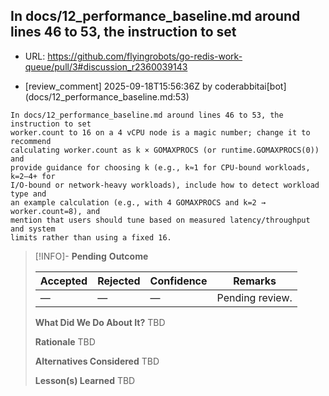## In docs/12_performance_baseline.md around lines 46 to 53, the instruction to set

- URL: https://github.com/flyingrobots/go-redis-work-queue/pull/3#discussion_r2360039143

- [review_comment] 2025-09-18T15:56:36Z by coderabbitai[bot] (docs/12_performance_baseline.md:53)

```text
In docs/12_performance_baseline.md around lines 46 to 53, the instruction to set
worker.count to 16 on a 4 vCPU node is a magic number; change it to recommend
calculating worker.count as k × GOMAXPROCS (or runtime.GOMAXPROCS(0)) and
provide guidance for choosing k (e.g., k≈1 for CPU-bound workloads, k=2–4+ for
I/O-bound or network-heavy workloads), include how to detect workload type and
an example calculation (e.g., with 4 GOMAXPROCS and k=2 → worker.count=8), and
mention that users should tune based on measured latency/throughput and system
limits rather than using a fixed 16.
```

> [!INFO]- **Pending**
> **Outcome**
> 
> | Accepted | Rejected | Confidence | Remarks |
> |----------|----------|------------|---------|
> | — | — | — | Pending review. |
>
> **What Did We Do About It?**
> TBD
>
> **Rationale**
> TBD
>
> **Alternatives Considered**
> TBD
>
> **Lesson(s) Learned**
> TBD
